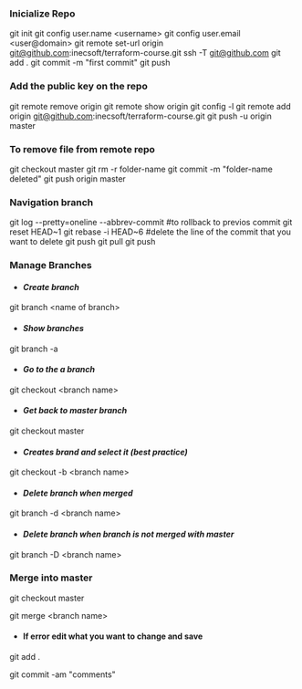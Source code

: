 ### __Inicialize Repo__
git init
git config user.name \<username\>
git config user.email \<user@domain\>
git remote set-url origin git@github.com:inecsoft/terraform-course.git
ssh -T git@github.com
git add .
git commit -m "first commit"
git push

### __Add the public key on the repo__
git remote remove origin
git remote show origin
git config -l
git remote add origin git@github.com:inecsoft/terraform-course.git
git push -u origin master


### __To remove file from remote repo__
git checkout master
git rm -r folder-name
git commit -m "folder-name deleted"
git push origin master

### __Navigation branch__
git log --pretty=oneline --abbrev-commit
#to rollback to previos commit 
git reset HEAD~1
git rebase -i HEAD~6
#delete the line of the commit that you want to delete
git push
git pull
git push

### __Manage Branches__
* #### _Create branch_
git branch \<name of branch\>
* #### _Show branches_
git branch -a
* #### _Go to the a branch_
git checkout \<branch name\>
* #### _Get back to master branch_
git checkout master
* #### _Creates brand and select it (best practice)_
git checkout -b \<branch name\>
* #### _Delete branch when merged_
git branch -d \<branch name\>
* #### _Delete branch when branch is not merged with master_
git branch -D \<branch name\>

### __Merge into master__
git checkout master

git merge \<branch name\>
* #### If error edit what you want to change and save
git add .

git commit -am "comments"

